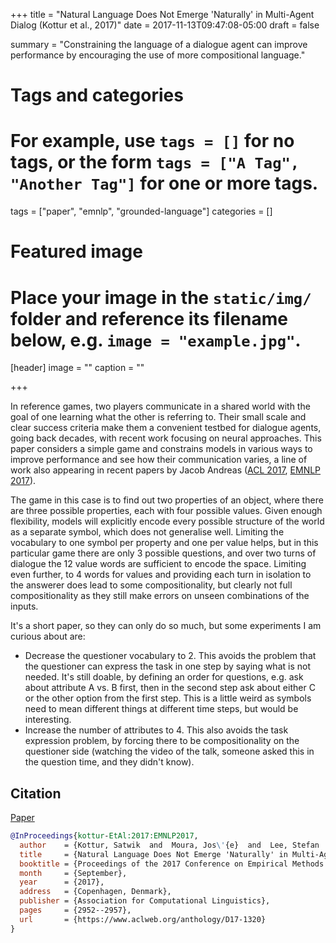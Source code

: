 +++
title = "Natural Language Does Not Emerge 'Naturally' in Multi-Agent Dialog (Kottur et al., 2017)"
date = 2017-11-13T09:47:08-05:00
draft = false

summary = "Constraining the language of a dialogue agent can improve performance by encouraging the use of more compositional language."

# Tags and categories
# For example, use `tags = []` for no tags, or the form `tags = ["A Tag", "Another Tag"]` for one or more tags.
tags = ["paper", "emnlp", "grounded-language"]
categories = []

# Featured image
# Place your image in the `static/img/` folder and reference its filename below, e.g. `image = "example.jpg"`.
[header]
image = ""
caption = ""

+++

In reference games, two players communicate in a shared world with the goal of one learning what the other is referring to.
Their small scale and clear success criteria make them a convenient testbed for dialogue agents, going back decades, with recent work focusing on neural approaches.
This paper considers a simple game and constrains models in various ways to improve performance and see how their communication varies, a line of work also appearing in recent papers by Jacob Andreas ([ACL 2017](https://www.aclweb.org/anthology/P17-1022.pdf), [EMNLP 2017](https://www.aclweb.org/anthology/D17-1311.pdf)).

The game in this case is to find out two properties of an object, where there are three possible properties, each with four possible values.
Given enough flexibility, models will explicitly encode every possible structure of the world as a separate symbol, which does not generalise well.
Limiting the vocabulary to one symbol per property and one per value helps, but in this particular game there are only 3 possible questions, and over two turns of dialogue the 12 value words are sufficient to encode the space.
Limiting even further, to 4 words for values and providing each turn in isolation to the answerer does lead to some compositionality, but clearly not full compositionality as they still make errors on unseen combinations of the inputs.

It's a short paper, so they can only do so much, but some experiments I am curious about are:

- Decrease the questioner vocabulary to 2. This avoids the problem that the questioner can express the task in one step by saying what is not needed. It's still doable, by defining an order for questions, e.g. ask about attribute A vs. B first, then in the second step ask about either C or the other option from the first step. This is a little weird as symbols need to mean different things at different time steps, but would be interesting.
- Increase the number of attributes to 4. This also avoids the task expression problem, by forcing there to be compositionality on the questioner side (watching the video of the talk, someone asked this in the question time, and they didn't know).

## Citation

[Paper](https://www.aclweb.org/anthology/D17-1320)

```bibtex
@InProceedings{kottur-EtAl:2017:EMNLP2017,
  author    = {Kottur, Satwik  and  Moura, Jos\'{e}  and  Lee, Stefan  and  Batra, Dhruv},
  title     = {Natural Language Does Not Emerge 'Naturally' in Multi-Agent Dialog},
  booktitle = {Proceedings of the 2017 Conference on Empirical Methods in Natural Language Processing},
  month     = {September},
  year      = {2017},
  address   = {Copenhagen, Denmark},
  publisher = {Association for Computational Linguistics},
  pages     = {2952--2957},
  url       = {https://www.aclweb.org/anthology/D17-1320}
}
```

